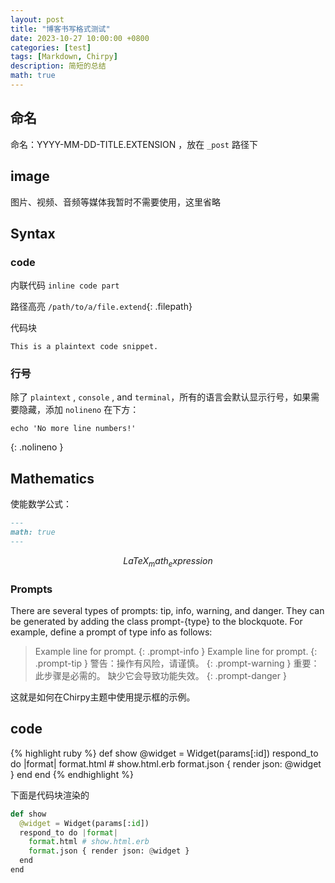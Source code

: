 ```yaml
---
layout: post
title: "博客书写格式测试"
date: 2023-10-27 10:00:00 +0800
categories: [test]
tags: [Markdown, Chirpy]
description: 简短的总结
math: true
---
```


## 命名

命名：YYYY-MM-DD-TITLE.EXTENSION ，放在 `_post` 路径下

## image

图片、视频、音频等媒体我暂时不需要使用，这里省略

## Syntax

### code

内联代码
`inline code part`

路径高亮
`/path/to/a/file.extend`{: .filepath}

代码块

```shell
This is a plaintext code snippet.
```

### 行号

除了 `plaintext` , `console` , and `terminal`，所有的语言会默认显示行号，如果需要隐藏，添加 `nolineno` 在下方：

```shell
echo 'No more line numbers!'
```
{: .nolineno }

## Mathematics

使能数学公式：
```markdown
---
math: true
---
```

$$
\begin{equation}
  LaTeX_math_expression
  \label{eq:label_name}
\end{equation}
$$

### Prompts

There are several types of prompts: tip, info, warning, and danger. They can be generated by adding the class prompt-{type} to the blockquote. For example, define a prompt of type info as follows:

> Example line for prompt.
{: .prompt-info }
> Example line for prompt.
{: .prompt-tip }
> 警告：操作有风险，请谨慎。
{: .prompt-warning }
> 重要：此步骤是必需的。
> 缺少它会导致功能失效。
{: .prompt-danger }

这就是如何在Chirpy主题中使用提示框的示例。

## code

{% highlight ruby %}
def show
  @widget = Widget(params[:id])
  respond_to do |format|
    format.html # show.html.erb
    format.json { render json: @widget }
  end
end
{% endhighlight %}

下面是代码块渲染的

```python
def show
  @widget = Widget(params[:id])
  respond_to do |format|
    format.html # show.html.erb
    format.json { render json: @widget }
  end
end
```
